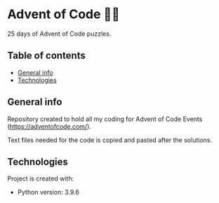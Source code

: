 # Advent of Code 🎅🎄
25 days of Advent of Code puzzles.

## Table of contents
* [General info](#general-info)
* [Technologies](#technologies)

## General info
Repository created to hold all my coding for Advent of Code Events (https://adventofcode.com/).

Text files needed for the code is copied and pasted after the solutions.
	
## Technologies
Project is created with:
* Python version: 3.9.6
